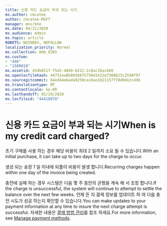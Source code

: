```yaml
---
title: 신용 카드 요금이 부과 되는 시기
ms.author: cmcatee
author: cmcatee-MSFT
manager: mnirkhe
ms.date: 04/21/2020
ms.audience: Admin
ms.topic: article
ROBOTS: NOINDEX, NOFOLLOW
localization_priority: Normal
ms.collection: Adm_O365
ms.custom:
- "446"
- "1500018"
ms.assetid: 43db851f-f5e5-4849-8222-2c8ac26acb60
ms.openlocfilehash: 44751ea0b8036875750e5e22ef300623c2590f97
ms.sourcegitcommit: 64ed44e6ada9250cac8ae1621157f78d0de2c49b
ms.translationtype: MT
ms.contentlocale: ko-KR
ms.lasthandoff: 05/29/2020
ms.locfileid: "44418078"
---
```

# <a name="when-is-my-credit-card-charged"></a><span data-ttu-id="ebea4-102">신용 카드 요금이 부과 되는 시기</span><span class="sxs-lookup"><span data-stu-id="ebea4-102">When is my credit card charged?</span></span>

<span data-ttu-id="ebea4-103">초기 구매를 사용 하는 경우 해당 비용이 최대 2 일까지 소요 될 수 있습니다.</span><span class="sxs-lookup"><span data-stu-id="ebea4-103">With an initial purchase, it can take up to two days for the charge to occur.</span></span>
  
<span data-ttu-id="ebea4-104">생성 되는 송장 1 일 이내에 되풀이 비용이 발생 합니다.</span><span class="sxs-lookup"><span data-stu-id="ebea4-104">Recurring charges happen within one day of the invoice being created.</span></span>
  
<span data-ttu-id="ebea4-105">충전에 실패 하는 경우 시스템은 다음 몇 주 동안의 균형을 계속 해 서 조정 합니다.</span><span class="sxs-lookup"><span data-stu-id="ebea4-105">If the charge is unsuccessful, the system will continue to attempt to settle the balance over the next few weeks.</span></span> <span data-ttu-id="ebea4-106">언제 든 지 결제 정보를 업데이트 하 여 다음 충전 시도가 성공 하는지 확인할 수 있습니다.</span><span class="sxs-lookup"><span data-stu-id="ebea4-106">You can make updates to your payment information at any time to insure the next charge attempt is successful.</span></span> <span data-ttu-id="ebea4-107">자세한 내용은 [결제 방법 관리](https://docs.microsoft.com/microsoft-365/commerce/billing-and-payments/manage-payment-methods)를 참조 하세요.</span><span class="sxs-lookup"><span data-stu-id="ebea4-107">For more information, see [Manage payment methods](https://docs.microsoft.com/microsoft-365/commerce/billing-and-payments/manage-payment-methods).</span></span>